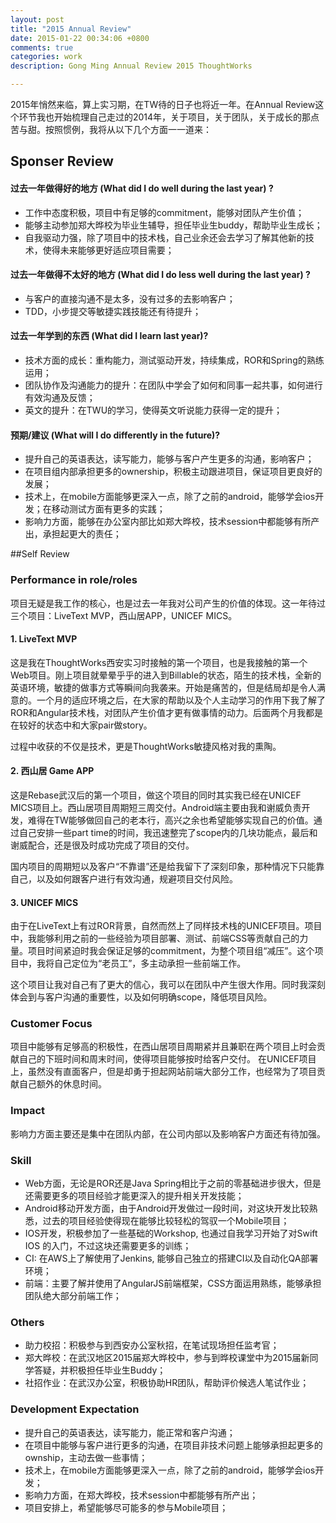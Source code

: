 ```yaml
---
layout: post
title: "2015 Annual Review"
date: 2015-01-22 00:34:06 +0800
comments: true
categories: work
description: Gong Ming Annual Review 2015 ThoughtWorks

---
```



2015年悄然来临，算上实习期，在TW待的日子也将近一年。在Annual Review这个环节我也开始梳理自己走过的2014年，关于项目，关于团队，关于成长的那点苦与甜。按照惯例，我将从以下几个方面一一道来：

## Sponser Review
#### 过去一年做得好的地方 (What did I do well during the last year) ?
* 工作中态度积极，项目中有足够的commitment，能够对团队产生价值；
* 能够主动参加郑大晔校为毕业生辅导，担任毕业生buddy，帮助毕业生成长；
* 自我驱动力强，除了项目中的技术栈，自己业余还会去学习了解其他新的技术，使得未来能够更好适应项目需要；

#### 过去一年做得不太好的地方 (What did I do less well during the last year) ?
* 与客户的直接沟通不是太多，没有过多的去影响客户；
* TDD，小步提交等敏捷实践技能还有待提升；

#### 过去一年学到的东西 (What did I learn last year)?
* 技术方面的成长：重构能力，测试驱动开发，持续集成，ROR和Spring的熟练运用；
* 团队协作及沟通能力的提升：在团队中学会了如何和同事一起共事，如何进行有效沟通及反馈；
* 英文的提升：在TWU的学习，使得英文听说能力获得一定的提升；

#### 预期/建议 (What will I do differently in the future)?
* 提升自己的英语表达，读写能力，能够与客户产生更多的沟通，影响客户；
* 在项目组内部承担更多的ownership，积极主动跟进项目，保证项目更良好的发展；
* 技术上，在mobile方面能够更深入一点，除了之前的android，能够学会ios开发；在移动测试方面有更多的实践；
* 影响力方面，能够在办公室内部比如郑大晔校，技术session中都能够有所产出，承担起更大的责任；


##Self Review

### Performance in role/roles

项目无疑是我工作的核心，也是过去一年我对公司产生的价值的体现。这一年待过三个项目：LiveText MVP，西山居APP，UNICEF MICS。

#### 1. LiveText MVP

这是我在ThoughtWorks西安实习时接触的第一个项目，也是我接触的第一个Web项目。刚上项目就晕晕乎乎的进入到Billable的状态，陌生的技术栈，全新的英语环境，敏捷的做事方式等瞬间向我袭来。开始是痛苦的，但是结局却是令人满意的。一个月的适应环境之后，在大家的帮助以及个人主动学习的作用下我了解了ROR和Angular技术栈，对团队产生价值才更有做事情的动力。后面两个月我都是在较好的状态中和大家pair做story。

过程中收获的不仅是技术，更是ThoughtWorks敏捷风格对我的熏陶。

#### 2. 西山居 Game APP

这是Rebase武汉后的第一个项目，做这个项目的同时其实我已经在UNICEF MICS项目上。西山居项目周期短三周交付。Android端主要由我和谢威负责开发，难得在TW能够做回自己的老本行，高兴之余也希望能够实现自己的价值。通过自己安排一些part time的时间，我迅速整完了scope内的几块功能点，最后和谢威配合，还是很及时成功完成了项目的交付。

国内项目的周期短以及客户“不靠谱”还是给我留下了深刻印象，那种情况下只能靠自己，以及如何跟客户进行有效沟通，规避项目交付风险。

#### 3. UNICEF MICS 

由于在LiveText上有过ROR背景，自然而然上了同样技术栈的UNICEF项目。项目中，我能够利用之前的一些经验为项目部署、测试、前端CSS等贡献自己的力量。项目时间紧迫时我会保证足够的commitment，为整个项目组“减压”。这个项目中，我将自己定位为“老员工”，多主动承担一些前端工作。

这个项目让我对自己有了更大的信心，我可以在团队中产生很大作用。同时我深刻体会到与客户沟通的重要性，以及如何明确scope，降低项目风险。

### Customer Focus

项目中能够有足够高的积极性，在西山居项目周期紧并且兼职在两个项目上时会贡献自己的下班时间和周末时间，使得项目能够按时给客户交付。
在UNICEF项目上，虽然没有直面客户，但是却勇于担起网站前端大部分工作，也经常为了项目贡献自己额外的休息时间。

### Impact

影响力方面主要还是集中在团队内部，在公司内部以及影响客户方面还有待加强。

### Skill

* Web方面，无论是ROR还是Java Spring相比于之前的零基础进步很大，但是还需要更多的项目经验才能更深入的提升相关开发技能；
* Android移动开发方面，由于Android开发做过一段时间，对这块开发比较熟悉，过去的项目经验使得现在能够比较轻松的驾驭一个Mobile项目；
* IOS开发，积极参加了一些基础的Workshop, 也通过自我学习开始了对Swift IOS 的入门，不过这块还需要更多的训练；
* CI: 在AWS上了解使用了Jenkins, 能够自己独立的搭建CI以及自动化QA部署环境；
* 前端：主要了解并使用了AngularJS前端框架，CSS方面运用熟练，能够承担团队绝大部分前端工作；

### Others

* 助力校招：积极参与到西安办公室秋招，在笔试现场担任监考官；
* 郑大晔校：在武汉地区2015届郑大晔校中，参与到晔校课堂中为2015届新同学答疑，并积极担任毕业生Buddy；
* 社招作业：在武汉办公室，积极协助HR团队，帮助评价候选人笔试作业；

### Development Expectation

* 提升自己的英语表达，读写能力，能正常和客户沟通；
* 在项目中能够与客户进行更多的沟通，在项目非技术问题上能够承担起更多的ownship，主动去做一些事情；
* 技术上，在mobile方面能够更深入一点，除了之前的android，能够学会ios开发；
* 影响力方面，在郑大晔校，技术session中都能够有所产出；
* 项目安排上，希望能够尽可能多的参与Mobile项目；

